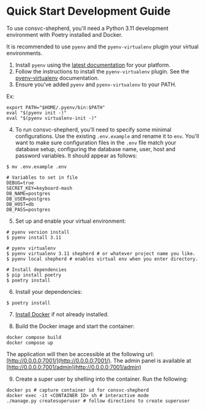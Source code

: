 # Quick Start Development Guide

To use consvc-shepherd, you'll need a Python 3.11 development environment with Poetry installed and Docker.

It is recommended to use `pyenv` and the `pyenv-virtualenv` plugin your virtual environments.
1. Install `pyenv` using the [latest documentation](https://github.com/pyenv/pyenv#installation) for your platform.
2. Follow the instructions to install the `pyenv-virtualenv` plugin.
See the [pyenv-virtualenv](https://github.com/pyenv/pyenv-virtualenv) documentation.
3. Ensure you've added `pyenv` and `pyenv-virtualenv` to your PATH.

Ex:
```shell
export PATH="$HOME/.pyenv/bin:$PATH"
eval "$(pyenv init -)"
eval "$(pyenv virtualenv-init -)"
```

4. To run consvc-shepherd, you'll need to specify some minimal configurations.
Use the existing `.env.example` and rename it to `env`.
You'll want to make sure configuration files in the `.env` file match your database setup, configuring the database name, user, host and password variables.
It should appear as follows:

```shell
$ mv .env.example .env

# Variables to set in file
DEBUG=true
SECRET_KEY=keyboard-mash
DB_NAME=postgres
DB_USER=postgres
DB_HOST=db
DB_PASS=postgres
```

5. Set up and enable your virtual environment:

```shell
# pyenv version install
$ pyenv install 3.11

# pyenv virtualenv
$ pyenv virtualenv 3.11 shepherd # or whatever project name you like.
$ pyenv local shepherd # enables virtual env when you enter directory. 

# Install dependencies
$ pip install poetry
$ poetry install
```

6. Install your dependencies:
```shell
$ poetry install
```

7. [Install Docker](https://docs.docker.com/engine/install/) if not already installed.

8. Build the Docker image and start the container:
```shell
docker compose build
docker compose up
```

The application will then be accessible at the following url: [http://0.0.0.0:7001/](http://0.0.0.0:7001/). The admin panel is available at [http://0.0.0.0:7001/admin](http://0.0.0.0:7001/admin)

9. Create a super user by shelling into the container. Run the following:
``` shell
docker ps # capture container id for consvc-shepherd
docker exec -it <CONTAINER ID> sh # interactive mode
./manage.py createsuperuser # follow directions to create superuser
```